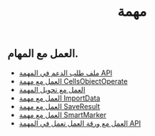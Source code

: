 ﻿---
title: مهمة
second_title: Aspose.Cells Cloud Documen
type: docs
url: /ar/tasks/
aliases: [/working-with-tasks/]
keywords: REST API, task, spreadsheets, exce
description: "Cells.Cloud API لـ Excel تشغيل: تشغيل Excel مع المهام"
weight: 100
---
## العمل مع المهام.


- [ملف طلب الدعم في المهمة API](/cells/ar/support-request-file-in-task-api/)
- [العمل مع مهمة CellsObjectOperate](/cells/ar/working-with-cellsobjectoperate-task/)
- [العمل مع تحويل المهمة](/cells/ar/working-with-convert-task/)
- [العمل مع مهمة ImportData](/cells/ar/working-with-importdata-task/)
- [العمل مع مهمة SaveResult](/cells/ar/working-with-saveresult-task/)
- [العمل مع مهمة SmartMarker](/cells/ar/working-with-smartmarker-task/)
- [العمل مع ورقة العمل تعمل في المهمة API](/cells/ar/working-with-worksheetoperates-in-task-api/)
